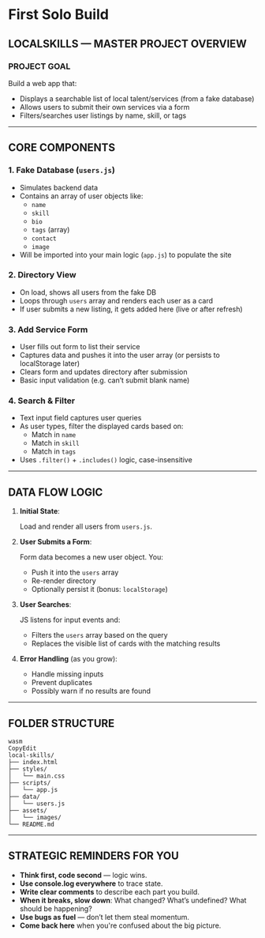 # First Solo Build

## **LOCALSKILLS — MASTER PROJECT OVERVIEW**

### **PROJECT GOAL**

Build a web app that:

- Displays a searchable list of local talent/services (from a fake database)
- Allows users to submit their own services via a form
- Filters/searches user listings by name, skill, or tags

---

## **CORE COMPONENTS**

### **1. Fake Database (`users.js`)**

- Simulates backend data
- Contains an array of user objects like:
    - `name`
    - `skill`
    - `bio`
    - `tags` (array)
    - `contact`
    - `image`
- Will be imported into your main logic (`app.js`) to populate the site

### **2. Directory View**

- On load, shows all users from the fake DB
- Loops through `users` array and renders each user as a card
- If user submits a new listing, it gets added here (live or after refresh)

### **3. Add Service Form**

- User fills out form to list their service
- Captures data and pushes it into the user array (or persists to localStorage later)
- Clears form and updates directory after submission
- Basic input validation (e.g. can’t submit blank name)

### **4. Search & Filter**

- Text input field captures user queries
- As user types, filter the displayed cards based on:
    - Match in `name`
    - Match in `skill`
    - Match in `tags`
- Uses `.filter()` + `.includes()` logic, case-insensitive

---

## **DATA FLOW LOGIC**

1. **Initial State**:
    
    Load and render all users from `users.js`.
    
2. **User Submits a Form**:
    
    Form data becomes a new user object. You:
    
    - Push it into the `users` array
    - Re-render directory
    - Optionally persist it (bonus: `localStorage`)
3. **User Searches**:
    
    JS listens for input events and:
    
    - Filters the `users` array based on the query
    - Replaces the visible list of cards with the matching results
4. **Error Handling** (as you grow):
    - Handle missing inputs
    - Prevent duplicates
    - Possibly warn if no results are found

---

## **FOLDER STRUCTURE**

```
wasm
CopyEdit
local-skills/
├── index.html
├── styles/
│   └── main.css
├── scripts/
│   └── app.js
├── data/
│   └── users.js
├── assets/
│   └── images/
└── README.md

```

---

## **STRATEGIC REMINDERS FOR YOU**

- **Think first, code second** — logic wins.
- **Use console.log everywhere** to trace state.
- **Write clear comments** to describe each part you build.
- **When it breaks, slow down**: What changed? What’s undefined? What should be happening?
- **Use bugs as fuel** — don’t let them steal momentum.
- **Come back here** when you're confused about the big picture.